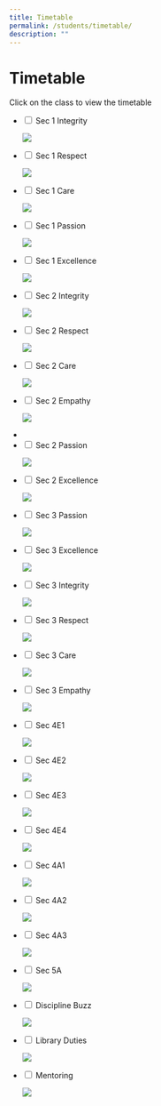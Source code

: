 ```yaml
---
title: Timetable
permalink: /students/timetable/
description: ""
---
```

# **Timetable**

Click on the class to view the timetable

<ul class="jekyllcodex_accordion">
  <li>
    <input type="checkbox" id="accordion1">
    <label for="accordion1">Sec 1 Integrity</label>
    <div>
      <p><img src="/images/TT-for-T3_All-Classes_As-of-23-June-2022_With-effect-from-27-June_Page_03.jpg"></p>
    </div>
	</li>
	  <li>
    <input type="checkbox" id="accordion2">
    <label for="accordion2">Sec 1 Respect</label>
    <div>
      <p><img src="/images/TT-for-T3_All-Classes_As-of-23-June-2022_With-effect-from-27-June_Page_04.jpg"></p>
    </div>
	</li>
		  <li>
    <input type="checkbox" id="accordion3">
    <label for="accordion3">Sec 1 Care</label>
    <div>
      <p><img src="/images/TT-for-T3_All-Classes_As-of-23-June-2022_With-effect-from-27-June_Page_05.jpg"></p>
    </div>
	</li>
		<li>
    <input type="checkbox" id="accordion4">
    <label for="accordion4">Sec 1 Passion</label>
    <div>
      <p><img src="/images/TT-for-T3_All-Classes_As-of-23-June-2022_With-effect-from-27-June_Page_01.jpg"></p>
    </div>
	</li>
		<li>
    <input type="checkbox" id="accordion5">
    <label for="accordion5">Sec 1 Excellence</label>
    <div>
      <p><img src="/images/TT-for-T3_All-Classes_As-of-23-June-2022_With-effect-from-27-June_Page_02.jpg"></p>
    </div>
	</li>
			<li>
    <input type="checkbox" id="accordion6">
    <label for="accordion6">Sec 2 Integrity</label>
    <div>
      <p><img src="/images/TT-for-T3_All-Classes_As-of-23-June-2022_With-effect-from-27-June_Page_08.jpg"></p>
    </div>
	</li>
			<li>
    <input type="checkbox" id="accordion7">
    <label for="accordion7">Sec 2 Respect</label>
    <div>
      <p><img src="/images/TT-for-T3_All-Classes_As-of-23-June-2022_With-effect-from-27-June_Page_09.jpg"></p>
    </div>
	</li>
			<li>
    <input type="checkbox" id="accordion8">
    <label for="accordion8">Sec 2 Care</label>
    <div>
      <p><img src="/images/TT-for-T3_All-Classes_As-of-23-June-2022_With-effect-from-27-June_Page_10.jpg"></p>
    </div>
	</li>
				<li>
    <input type="checkbox" id="accordion9">
    <label for="accordion9">Sec 2 Empathy</label>
    <div>
      <p><img src="/images/TT-for-T3_All-Classes_As-of-23-June-2022_With-effect-from-27-June_Page_11.jpg"></p>
    </div>
	</li>
			<li>
	<li>
    <input type="checkbox" id="accordion10">
    <label for="accordion10">Sec 2 Passion</label>
    <div>
      <p><img src="/images/TT-for-T3_All-Classes_As-of-23-June-2022_With-effect-from-27-June_Page_06.jpg"></p>
    </div>
	</li>
			<li>
    <input type="checkbox" id="accordion11">
    <label for="accordion11">Sec 2 Excellence</label>
    <div>
      <p><img src="/images/TT-for-T3_All-Classes_As-of-23-June-2022_With-effect-from-27-June_Page_07.jpg"></p>
    </div>
	</li>
			<li>
    <input type="checkbox" id="accordion12">
    <label for="accordion12">Sec 3 Passion</label>
    <div>
      <p><img src="/images/TT-for-T3_All-Classes_As-of-23-June-2022_With-effect-from-27-June_Page_12.jpg"></p>
    </div>
	</li>
				<li>
    <input type="checkbox" id="accordion13">
    <label for="accordion13">Sec 3 Excellence</label>
    <div>
      <p><img src="/images/TT-for-T3_All-Classes_As-of-23-June-2022_With-effect-from-27-June_Page_13.jpg"></p>
    </div>
	</li>			<li>
    <input type="checkbox" id="accordion14">
    <label for="accordion14">Sec 3 Integrity</label>
    <div>
      <p><img src="/images/TT-for-T3_All-Classes_As-of-23-June-2022_With-effect-from-27-June_Page_14.jpg"></p>
    </div>
	</li>
				<li>
    <input type="checkbox" id="accordion15">
    <label for="accordion15">Sec 3 Respect</label>
    <div>
      <p><img src="/images/TT-for-T3_All-Classes_As-of-23-June-2022_With-effect-from-27-June_Page_15.jpg"></p>
    </div>
	</li>
				<li>
    <input type="checkbox" id="accordion16">
    <label for="accordion16">Sec 3 Care</label>
    <div>
      <p><img src="/images/TT-for-T3_All-Classes_As-of-23-June-2022_With-effect-from-27-June_Page_16.jpg"></p>
    </div>
	</li>
				<li>
    <input type="checkbox" id="accordion17">
    <label for="accordion17">Sec 3 Empathy</label>
    <div>
      <p><img src="/images/TT-for-T3_All-Classes_As-of-23-June-2022_With-effect-from-27-June_Page_17.jpg"></p>
    </div>
	</li>
				<li>
    <input type="checkbox" id="accordion18">
    <label for="accordion18">Sec 4E1</label>
    <div>
      <p><img src="/images/TT-for-T3_All-Classes_As-of-23-June-2022_With-effect-from-27-June_Page_18.jpg"></p>
    </div>
	</li>
			<li>
    <input type="checkbox" id="accordion19">
    <label for="accordion12">Sec 4E2</label>
    <div>
      <p><img src="/images/TT-for-T3_All-Classes_As-of-23-June-2022_With-effect-from-27-June_Page_19.jpg"></p>
    </div>
	</li>
			<li>
    <input type="checkbox" id="accordion20">
    <label for="accordion20">Sec 4E3</label>
    <div>
      <p><img src="/images/TT-for-T3_All-Classes_As-of-23-June-2022_With-effect-from-27-June_Page_20.jpg"></p>
    </div>
	</li>
		<li>
    <input type="checkbox" id="accordion21">
    <label for="accordion21">Sec 4E4</label>
    <div>
      <p><img src="/images/TT-for-T3_All-Classes_As-of-23-June-2022_With-effect-from-27-June_Page_21.jpg"></p>
    </div>
	</li>
			<li>
    <input type="checkbox" id="accordion22">
    <label for="accordion22">Sec 4A1</label>
    <div>
      <p><img src="/images/TT-for-T3_All-Classes_As-of-23-June-2022_With-effect-from-27-June_Page_22.jpg"></p>
    </div>
	</li>
		<li>
    <input type="checkbox" id="accordion23">
    <label for="accordion23">Sec 4A2</label>
    <div>
      <p><img src="/images/TT-for-T3_All-Classes_As-of-23-June-2022_With-effect-from-27-June_Page_23.jpg"></p>
    </div>
	</li>
		<li>
    <input type="checkbox" id="accordion24">
    <label for="accordion24">Sec 4A3</label>
    <div>
      <p><img src="/images/TT-for-T3_All-Classes_As-of-23-June-2022_With-effect-from-27-June_Page_24.jpg"></p>
    </div>
	</li>
		<li>
    <input type="checkbox" id="accordion25">
    <label for="accordion25">Sec 5A</label>
    <div>
      <p><img src="/images/TT-for-T3_All-Classes_As-of-23-June-2022_With-effect-from-27-June_Page_25.jpg"></p>
    </div>
	</li>
		<li>
    <input type="checkbox" id="accordion26">
    <label for="accordion26">Discipline Buzz</label>
    <div>
      <p><img src="/images/0026-scaled.jpg"></p>
    </div>
	</li>
			<li>
    <input type="checkbox" id="accordion27">
    <label for="accordion27">Library Duties</label>
    <div>
      <p><img src="/images/0027-scaled.jpg"></p>
    </div>
	</li>
		<li>
    <input type="checkbox" id="accordion28">
    <label for="accordion28">Mentoring</label>
    <div>
      <p><img src="/images/0028-scaled.jpg"></p>
    </div>
	</li>
	</ul>